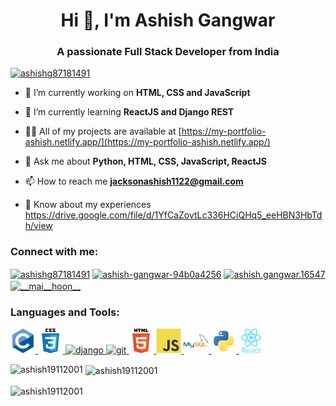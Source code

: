 <h1 align="center">Hi 👋, I'm Ashish Gangwar</h1>
<h3 align="center">A passionate Full Stack Developer from India</h3>

<p align="left"> <a href="https://twitter.com/ashishg87181491" target="blank"><img src="https://img.shields.io/twitter/follow/ashishg87181491?logo=twitter&style=for-the-badge" alt="ashishg87181491" /></a> </p>

- 🔭 I’m currently working on **HTML, CSS and JavaScript**

- 🌱 I’m currently learning **ReactJS and Django REST**

- 👨‍💻 All of my projects are available at [https://my-portfolio-ashish.netlify.app/](https://my-portfolio-ashish.netlify.app/)

- 💬 Ask me about **Python, HTML, CSS, JavaScript, ReactJS**

- 📫 How to reach me **jacksonashish1122@gmail.com**

- 📄 Know about my experiences https://drive.google.com/file/d/1YfCaZovtLc336HCiQHq5_eeHBN3HbTdh/view

<h3 align="left">Connect with me:</h3>
<p align="left">
<a href="https://twitter.com/ashishg87181491" target="blank"><img align="center" src="https://raw.githubusercontent.com/rahuldkjain/github-profile-readme-generator/master/src/images/icons/Social/twitter.svg" alt="ashishg87181491" height="30" width="40" /></a>
<a href="https://linkedin.com/in/ashish-gangwar-94b0a4256" target="blank"><img align="center" src="https://raw.githubusercontent.com/rahuldkjain/github-profile-readme-generator/master/src/images/icons/Social/linked-in-alt.svg" alt="ashish-gangwar-94b0a4256" height="30" width="40" /></a>
<a href="https://fb.com/ashish.gangwar.16547" target="blank"><img align="center" src="https://raw.githubusercontent.com/rahuldkjain/github-profile-readme-generator/master/src/images/icons/Social/facebook.svg" alt="ashish.gangwar.16547" height="30" width="40" /></a>
<a href="https://instagram.com/__mai__hoon__" target="blank"><img align="center" src="https://raw.githubusercontent.com/rahuldkjain/github-profile-readme-generator/master/src/images/icons/Social/instagram.svg" alt="__mai__hoon__" height="30" width="40" /></a>
</p>

<h3 align="left">Languages and Tools:</h3>
<p align="left"> <a href="https://www.cprogramming.com/" target="_blank" rel="noreferrer"> <img src="https://raw.githubusercontent.com/devicons/devicon/master/icons/c/c-original.svg" alt="c" width="40" height="40"/> </a> <a href="https://www.w3schools.com/css/" target="_blank" rel="noreferrer"> <img src="https://raw.githubusercontent.com/devicons/devicon/master/icons/css3/css3-original-wordmark.svg" alt="css3" width="40" height="40"/> </a> <a href="https://www.djangoproject.com/" target="_blank" rel="noreferrer"> <img src="https://cdn.worldvectorlogo.com/logos/django.svg" alt="django" width="40" height="40"/> </a> <a href="https://git-scm.com/" target="_blank" rel="noreferrer"> <img src="https://www.vectorlogo.zone/logos/git-scm/git-scm-icon.svg" alt="git" width="40" height="40"/> </a> <a href="https://www.w3.org/html/" target="_blank" rel="noreferrer"> <img src="https://raw.githubusercontent.com/devicons/devicon/master/icons/html5/html5-original-wordmark.svg" alt="html5" width="40" height="40"/> </a> <a href="https://developer.mozilla.org/en-US/docs/Web/JavaScript" target="_blank" rel="noreferrer"> <img src="https://raw.githubusercontent.com/devicons/devicon/master/icons/javascript/javascript-original.svg" alt="javascript" width="40" height="40"/> </a> <a href="https://www.mysql.com/" target="_blank" rel="noreferrer"> <img src="https://raw.githubusercontent.com/devicons/devicon/master/icons/mysql/mysql-original-wordmark.svg" alt="mysql" width="40" height="40"/> </a> <a href="https://www.python.org" target="_blank" rel="noreferrer"> <img src="https://raw.githubusercontent.com/devicons/devicon/master/icons/python/python-original.svg" alt="python" width="40" height="40"/> </a> <a href="https://reactjs.org/" target="_blank" rel="noreferrer"> <img src="https://raw.githubusercontent.com/devicons/devicon/master/icons/react/react-original-wordmark.svg" alt="react" width="40" height="40"/> </a> </p>

<p><img align="left" src="https://github-readme-stats.vercel.app/api/top-langs?username=ashish19112001&show_icons=true&locale=en&layout=compact" alt="ashish19112001" /></p>

<p>&nbsp;<img align="center" src="https://github-readme-stats.vercel.app/api?username=ashish19112001&show_icons=true&locale=en" alt="ashish19112001" /></p>

<p><img align="center" src="https://github-readme-streak-stats.herokuapp.com/?user=ashish19112001&" alt="ashish19112001" /></p>
